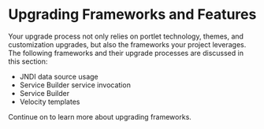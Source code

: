 # Upgrading Frameworks and Features

Your upgrade process not only relies on portlet technology, themes, and
customization upgrades, but also the frameworks your project leverages. The
following frameworks and their upgrade processes are discussed in this section:

- JNDI data source usage
- Service Builder service invocation
- Service Builder
- Velocity templates

Continue on to learn more about upgrading frameworks.
